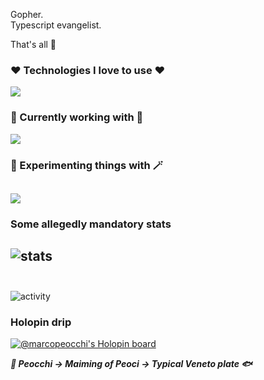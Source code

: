 Gopher.  
Typescript evangelist.

That's all 🤠

### ❤️ Technologies I love to use ❤️

[![](https://skillicons.dev/icons?i=go,typescript,svelte,react,tailwind,mui,reactivex)](https://skillicons.dev)

          
### 🐓 Currently working with 🐓

[![](https://skillicons.dev/icons?i=flutter,java)](https://skillicons.dev)

### 🧙 Experimenting things with 🪄

[![](https://skillicons.dev/icons?i=haskell)](https://skillicons.dev)
---    
### Some allegedly mandatory stats
![stats](https://github-readme-stats.vercel.app/api/top-langs?username=marcopeocchi&show_icons=true&locale=en&layout=compact)
<br><br/>
---

![activity](https://spotify-recently-played-readme.vercel.app/api?user=fsa30toge60lrw4vg0uicutfk)

### Holopin drip
[![@marcopeocchi's Holopin board](https://holopin.io/api/user/board?user=marcopeocchi)](https://holopin.io/@marcopeocchi)

***🌊 Peocchi -> Maiming of Peoci -> Typical Veneto plate 🐟***
